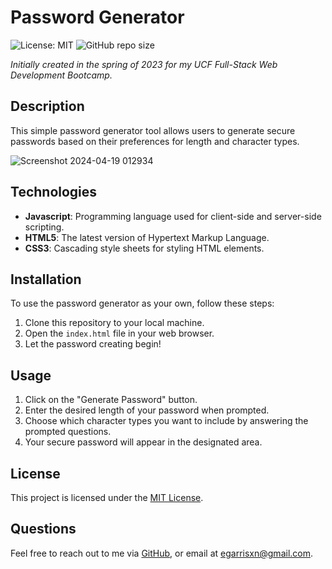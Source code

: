 # Password Generator

![License: MIT](https://img.shields.io/badge/License-MIT-yellow.svg) ![GitHub repo size](https://img.shields.io/github/repo-size/egarrisxn/password-generator)

_Initially created in the spring of 2023 for my UCF Full-Stack Web Development Bootcamp._

## Description

This simple password generator tool allows users to generate secure passwords based on their preferences for length and character types.

![Screenshot 2024-04-19 012934](https://github.com/EGARRISXN/password-generator/assets/126130230/500f3934-e61f-469b-88bc-43043f9d0ba9)

## Technologies

- **Javascript**: Programming language used for client-side and server-side scripting.
- **HTML5**: The latest version of Hypertext Markup Language.
- **CSS3**: Cascading style sheets for styling HTML elements.

## Installation

To use the password generator as your own, follow these steps:

1. Clone this repository to your local machine.
2. Open the `index.html` file in your web browser.
3. Let the password creating begin!

## Usage

1. Click on the "Generate Password" button.
2. Enter the desired length of your password when prompted.
3. Choose which character types you want to include by answering the prompted questions.
4. Your secure password will appear in the designated area.

## License

This project is licensed under the [MIT License](LICENSE).

## Questions

Feel free to reach out to me via [GitHub](https://github.com/EGARRISXN), or email at egarrisxn@gmail.com.
